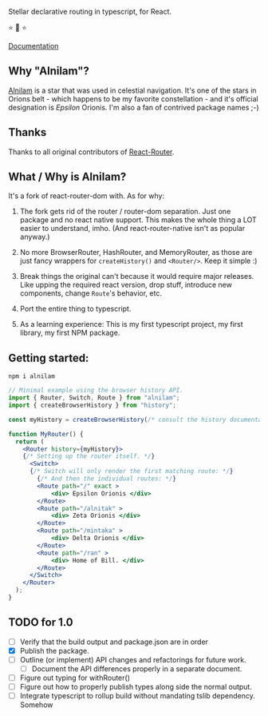 Stellar declarative routing in typescript, for React.

:star: :star2: :star:

[Documentation](./docs/readme.md)

## Why "Alnilam"?

[Alnilam](https://en.wikipedia.org/wiki/Alnilam) is a star that was used in celestial
navigation. It's one of the stars in Orions belt - which happens to be my
favorite constellation - and it's official designation is *Epsilon* Orionis.
I'm also a fan of contrived package names ;-)

## Thanks

Thanks to all original contributors of [React-Router](https://github.com/ReactTraining/react-router).

## What / Why is Alnilam?

It's a fork of react-router-dom with. As for why:

1) The fork gets rid of the router / router-dom separation. Just one package and no react
native support. This makes the whole thing a LOT easier to understand, imho.
(And react-router-native isn't as popular anyway.)

2) No more BrowserRouter, HashRouter, and MemoryRouter, as those are just
fancy wrappers for ```createHistory()``` and ```<Router/>```. Keep it simple :)

3) Break things the original can't because it would require major releases.
Like upping the required react version, drop stuff, introduce new components, change ```Route```'s behavior, etc.

4) Port the entire thing to typescript.

5) As a learning experience: This is my first typescript project, my first library,
my first NPM package.

## Getting started:

```npm i alnilam```

```jsx
// Minimal example using the browser history API.
import { Router, Switch, Route } from "alnilam";
import { createBrowserHistory } from "history";

const myHistory = createBrowserHistory(/* consult the history documentation for your options here*/);

function MyRouter() {
  return (
    <Router history={myHistory}>
    {/* Setting up the router itself. */}
      <Switch>
      {/* Switch will only render the first matching route: */}
        {/* And then the individual routes: */}
		<Route path="/" exact >
			<div> Epsilon Orionis </div>
		</Route>
		<Route path="/alnitak" >
			<div> Zeta Orionis </div>
		</Route>
		<Route path="/mintaka" >
			<div> Delta Orionis </div>
		</Route>
		<Route path="/ran" >
			<div> Home of Bill. </div>
		</Route>
      </Switch>
    </Router>
  );
}

```

## TODO for 1.0

* [ ] Verify that the build output and package.json are in order
* [x] Publish the package.
* [ ] Outline (or implement) API changes and refactorings for future work.
	* [ ] Document the API differences properly in a separate document.
* [ ] Figure out typing for withRouter()
* [ ] Figure out how to properly publish types along side the normal output.
* [ ] Integrate typescript to rollup build without mandating tslib dependency. Somehow
